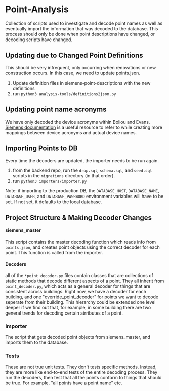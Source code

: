 # Point-Analysis
Collection of scripts used to investigate and decode point names as well as eventually import the information that was decoded to the database.
This process should only be done when point descriptions have changed, or decoding scripts have changed.
##  Updating due to Changed Point Definitions
This should be very infrequent, only occurring when renovations or new construction occurs.
In this case, we need to update points.json. 
1.  Update definition files in siemens-point-descriptions with the new definitions
2. run `python3 analysis-tools/definitions2json.py`
## Updating point name acronyms 
We have only decoded the device acronyms within Boliou and Evans. <a href="https://www.downloads.siemens.com/download-center/Download.aspx?pos=download&fct=getasset&id1=A6V10435967">Siemens documentation</a> is a useful resource to refer to while creating more mappings between device acronyms and actual device names.


## Importing Points to DB
Every time the decoders are updated, the importer needs to be run again. 
1. from the backend repo, run the `drop.sql`, `schema.sql`, and `seed.sql` scripts in the `migrations` directory (in that order). 
2. run `python3 importers/importer.py`

Note: if importing to the production DB, the `DATABASE_HOST`, `DATABASE_NAME`, `DATABASE_USER`, and `DATABASE_PASSWORD`
environment variables will have to be set. If not set, it defaults to the local database.

## Project Structure & Making Decoder Changes
#### siemens_master
This script contains the master decoding function which reads info from `points.json`, 
and creates point objects using the correct decoder for each point. This function is called
from the importer.

#### Decoders
all of the `*point_decoder.py` files contain classes that are collections of static methods that
decode different aspects of a point. They all inherit from `point_decoder.py`, which acts as a 
general decoder for things that are consistent across buildings. Right now, we have a decoder for each 
building, and one "override_point_decoder" for points we want to decode seperate from their building. This
hierarchy could be extended one level deeper if we find out that, for example, in some building there are two 
general trends for decoding certain atrributes of a point. 

### Importer 
The script that gets decoded point objects from siemens_master, and imports them to the database.

### Tests
These are not true unit tests. They don't tests specific methods. Instead, they are more like end-to-end tests of 
the entire decoding process. They run the decoders, then test that all the points conform to 
things that should be true. For example, "all points have a point name" etc.

